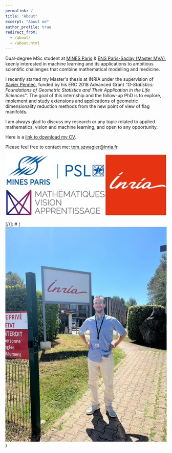 ```yaml
---
permalink: /
title: "About"
excerpt: "About me"
author_profile: true
redirect_from: 
  - /about/
  - /about.html
---
```


Dual-degree MSc student at [MINES Paris](https://www.minesparis.psl.eu/) & 
[ENS Paris-Saclay (Master MVA)](https://www.master-mva.com/), keenly interested in machine learning and its 
applications to ambitious scientific challenges that combine mathematical modelling and medicine.

I recently started my Master's thesis at INRIA under the supervision of 
[Xavier Pennec](http://www-sop.inria.fr/members/Xavier.Pennec/ "Xavier Pennec Home Page"), funded by his ERC 2018
 Advanced Grant *"G-Statistics: Foundations of Geometric Statistics and Their Application in the Life Sciences"*.
The goal of this internship and the follow-up PhD is to explore, implement and study extensions and applications of
geometric dimensionality reduction methods from the new point of view of flag manifolds.

I am always glad to discuss my research or any topic related to applied mathematics, vision and machine learning, 
and open to any opportunity.

Here is a [link to download my CV](/CV_Tom_Szwagier.pdf).

Please feel free to contact me: [tom.szwagier@inria.fr](mailto:tom.szwagier@inria.fr)

![Education](/images/all-my-schools-2.png)

[//]: # (![Welcome to INRIA](/images/Arrival_INRIA.jpg))